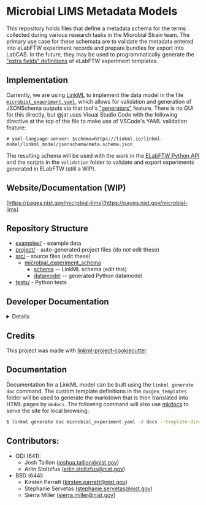 # Microbial LIMS Metadata Models

This repository holds files that define a metadata schema for the terms collected during
various research tasks in the Microbial Strain team. The primary use case for these schemata
are to validate the metadata entered into eLabFTW experiment records
and prepare bundles for export into LabCAS. In the future, they may be used to programmatically
generate the ["extra fields" definitions](https://doc.elabftw.net/metadata.html) of eLabFTW
experiment templates.

## Implementation

Currently, we are using [LinkML](https://linkml.io/) to implement the data model in the file
[`microbial_experiment.yaml`](microbial_experiment.yaml), which allows for validation and
generation of JSONSchema outputs via that tool's ["generators"](https://linkml.io/linkml/generators/json-schema.html)
feature. There is no GUI for this directly, but @jat uses Visual Studio Code with the following
directive at the top of the file to make use of VSCode's YAML validation feature:

```
# yaml-language-server: $schema=https://linkml.io/linkml-model/linkml_model/jsonschema/meta.schema.json
```

The resulting schema will be used with the work in the 
[ELabFTW Python API](https://github.com/usnistgov/elabftw-python-api) and the scripts
in the `validation` folder to validate and export experiments generated in ELabFTW (still a WIP). 

## Website/Documentation (WIP)

[https://pages.nist.gov/microbial-lims](https://pages.nist.gov/microbial-lims)

## Repository Structure

* [examples/](examples/) - example data
* [project/](project/) - auto-generated project files (do not edit these)
* [src/](src/) - source files (edit these)
  * [microbial_experiment_schema](src/microbial_experiment_schema)
    * [schema](src/microbial_experiment_schema/schema) -- LinkML schema
      (edit this)
    * [datamodel](src/microbial_experiment_schema/datamodel) -- generated
      Python datamodel
* [tests/](tests/) - Python tests

## Developer Documentation

<details>
Use the `make` command to generate project artefacts:

* `make all`: make everything
* `make deploy`: deploys site
</details>

## Credits

This project was made with
[linkml-project-cookiecutter](https://github.com/linkml/linkml-project-cookiecutter).


## Documentation

Documentation for a LinkML model can be built using the `linkml generate doc` command.
The custom template definitions in the `docgen_templates` folder will be used to generate
the markdown that is then translated into HTML pages by `mkdocs`. 
The following command will also use [mkdocs](https://www.mkdocs.org/) to serve the 
site for local browsing:

```bash
$ linkml generate doc microbial_experiment.yaml -d docs --template-directory docgen_templates && mkdocs serve
```

## Contributors:

- ODI (641):
	- Josh Taillon (joshua.taillon@nist.gov)
	- Arlin Stoltzfus (arlin.stoltzfus@nist.gov)
- BBD (644):
	- Kirsten Parratt (kirsten.parratt@nist.gov)
	- Stephanie Servetas (stephanie.servetas@nist.gov)
	- Sierra Miller (sierra.miller@nist.gov) 